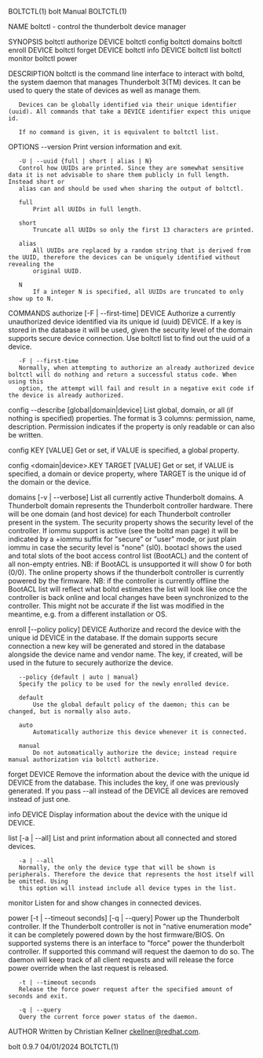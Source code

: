 BOLTCTL(1)								  bolt Manual								    BOLTCTL(1)

NAME
       boltctl - control the thunderbolt device manager

SYNOPSIS
       boltctl authorize DEVICE
       boltctl config
       boltctl domains
       boltctl enroll DEVICE
       boltctl forget DEVICE
       boltctl info DEVICE
       boltctl list
       boltctl monitor
       boltctl power

DESCRIPTION
       boltctl is the command line interface to interact with boltd, the system daemon that manages Thunderbolt 3(TM) devices. It can be used to query the
       state of devices as well as manage them.

       Devices can be globally identified via their unique identifier (uuid). All commands that take a DEVICE identifier expect this unique id.

       If no command is given, it is equivalent to boltctl list.

OPTIONS
       --version
	   Print version information and exit.

       -U | --uuid {full | short | alias | N}
	   Control how UUIDs are printed. Since they are somewhat sensitive data it is not advisable to share them publicly in full length. Instead short or
	   alias can and should be used when sharing the output of boltctl.

	   full
	       Print all UUIDs in full length.

	   short
	       Truncate all UUIDs so only the first 13 characters are printed.

	   alias
	       All UUIDs are replaced by a random string that is derived from the UUID, therefore the devices can be uniquely identified without revealing the
	       original UUID.

	   N
	       If a integer N is specified, all UUIDs are truncated to only show up to N.

COMMANDS
   authorize [-F | --first-time] DEVICE
       Authorize a currently unauthorized device identified via its unique id (uuid) DEVICE. If a key is stored in the database it will be used, given the
       security level of the domain supports secure device connection. Use boltctl list to find out the uuid of a device.

       -F | --first-time
	   Normally, when attempting to authorize an already authorized device boltctl will do nothing and return a successful status code. When using this
	   option, the attempt will fail and result in a negative exit code if the device is already authorized.

   config --describe [global|domain|device]
       List global, domain, or all (if nothing is specified) properties. The format is 3 columns: permission, name, description. Permission indicates if the
       property is only readable or can also be written.

   config KEY [VALUE]
       Get or set, if VALUE is specified, a global property.

   config <domain|device>.KEY TARGET [VALUE]
       Get or set, if VALUE is specified, a domain or device property, where TARGET is the unique id of the domain or the device.

   domains [-v | --verbose]
       List all currently active Thunderbolt domains. A Thunderbolt domain represents the Thunderbolt controller hardware. There will be one domain (and host
       device) for each Thunderbolt controller present in the system. The security property shows the security level of the controller. If iommu support is
       active (see the boltd man page) it will be indicated by a +iommu suffix for "secure" or "user" mode, or just plain iommu in case the security level is
       "none" (sl0). bootacl shows the used and total slots of the boot access control list (BootACL) and the content of all non-empty entries. NB: if BootACL
       is unsupported it will show 0 for both (0/0). The online property shows if the thunderbolt controller is currently powered by the firmware. NB: if the
       controller is currently offline the BootACL list will reflect what boltd estimates the list will look like once the controller is back online and local
       changes have been synchronized to the controller. This might not be accurate if the list was modified in the meantime, e.g. from a different
       installation or OS.

   enroll [--policy policy] DEVICE
       Authorize and record the device with the unique id DEVICE in the database. If the domain supports secure connection a new key will be generated and
       stored in the database alongside the device name and vendor name. The key, if created, will be used in the future to securely authorize the device.

       --policy {default | auto | manual}
	   Specify the policy to be used for the newly enrolled device.

	   default
	       Use the global default policy of the daemon; this can be changed, but is normally also auto.

	   auto
	       Automatically authorize this device whenever it is connected.

	   manual
	       Do not automatically authorize the device; instead require manual authorization via boltctl authorize.

   forget DEVICE
       Remove the information about the device with the unique id DEVICE from the database. This includes the key, if one was previously generated. If you
       pass --all instead of the DEVICE all devices are removed instead of just one.

   info DEVICE
       Display information about the device with the unique id DEVICE.

   list [-a | --all]
       List and print information about all connected and stored devices.

       -a | --all
	   Normally, the only the device type that will be shown is peripherals. Therefore the device that represents the host itself will be omitted. Using
	   this option will instead include all device types in the list.

   monitor
       Listen for and show changes in connected devices.

   power [-t | --timeout seconds] [-q | --query]
       Power up the Thunderbolt controller. If the Thunderbolt controller is not in "native enumeration mode" it can be completely powered down by the host
       firmware/BIOS. On supported systems there is an interface to "force" power the thunderbolt controller. If supported this command will request the
       daemon to do so. The daemon will keep track of all client requests and will release the force power override when the last request is released.

       -t | --timeout seconds
	   Release the force power request after the specified amount of seconds and exit.

       -q | --query
	   Query the current force power status of the daemon.

AUTHOR
       Written by Christian Kellner <ckellner@redhat.com>.

bolt 0.9.7								  04/01/2024								    BOLTCTL(1)
